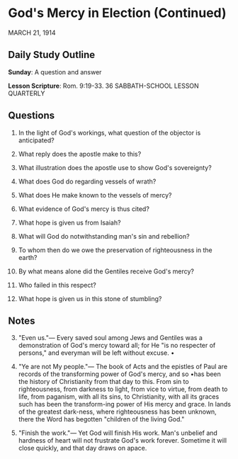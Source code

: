 # God's Mercy in Election (Continued)
MARCH 21, 1914

## Daily Study Outline

**Sunday**: A question and answer

**Lesson Scripture**: Rom. 9:19-33. 36 SABBATH-SCHOOL LESSON QUARTERLY

## Questions

1. In the light of God's workings, what question of the objector is anticipated? 

2. What reply does the apostle make to this? 

3. What illustration does the apostle use to show God's sovereignty? 

4. What does God do regarding vessels of wrath? 

5. What does He make known to the vessels of mercy? 

6. What evidence of God's mercy is thus cited? 

9. What hope is given us from Isaiah? 

10. What will God do notwithstanding man's sin and rebellion? 

11. To whom then do we owe the preservation of righteousness in the earth? 

12. By what means alone did the Gentiles receive God's mercy? 

13. Who failed in this respect? 

16. What hope is given us in this stone of stumbling? 

## Notes

3. "Even us."— Every saved soul among Jews and Gentiles was a demonstration of God's mercy toward all; for He "is no respecter of persons," and everyman will be left without excuse. •

5. "Ye are not My people."— The book of Acts and the epistles of Paul are records of the transforming power of God's mercy, and so •has been the history of Christianity from that day to this. From sin to righteousness, from darkness to light, from vice to virtue, from death to life, from paganism, with all its sins, to Christianity, with all its graces such has been the transform-ing power of His mercy and grace. In lands of the greatest dark-ness, where righteousness has been unknown, there the Word has begotten "children of the living God."

7. "Finish the work."— Yet God will finish His work. Man's unbelief and hardness of heart will not frustrate God's work forever. Sometime it will close quickly, and that day draws on apace.
